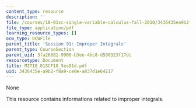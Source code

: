 ```yaml
---
content_type: resource
description: ''
file: /courses/18-01sc-single-variable-calculus-fall-2010/3436435ea9b2f8a9ce0ea837d1e64217_MIT18_01SCF10_Ses91d.pdf
file_type: application/pdf
learning_resource_types: []
ocw_type: OCWFile
parent_title: 'Session 91: Improper Integrals'
parent_type: CourseSection
parent_uid: 3fa26881-9900-b3ee-4bc8-d590323f17dc
resourcetype: Document
title: MIT18_01SCF10_Ses91d.pdf
uid: 3436435e-a9b2-f8a9-ce0e-a837d1e64217
---
```

None

This resource contains informations related to improper integrals.
